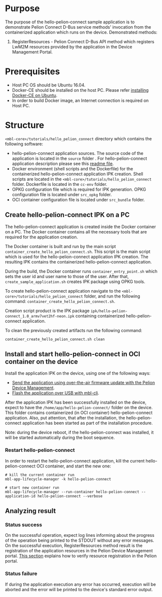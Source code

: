 # Purpose

The purpose of the hello-pelion-connect sample application is to demonstrate Pelion Connect D-Bus service methods' invocation from the containerized application which runs on the device. Demonstrated methods:
1. RegisterResources - Pelion Connect D-Bus API method which registers LwM2M resources provided by the application in the Device Management Portal.

# Prerequisites

 * Host PC OS should be Ubuntu 16.04.
 * Docker-CE should be installed on the host PC. Please refer [installing Docker-CE on Ubuntu][install-docker].
 * In order to build Docker image, an Internet connection is required on Host PC.

# Structure

`<mbl-core>/tutorials/hello_pelion_connect` directory which contains the following software:
- hello-pelion-connect application sources. The source code of the application is located in the `source` folder . For hello-pelion-connect application description please see this [readme file][hello-pelion-connect-readme].
- Docker environment (shell scripts and the Dockerfile) for the containerized hello-pelion-connect application IPK creation. Shell scripts are located in the `<mbl-core>/tutorials/hello_pelion_connect` folder. Dockerfile is located in the `cc-env` folder.
- OPKG configuration file which is required for IPK generation. OPKG configuration file is located under `src_opkg` folder.
- OCI container configuration file is located under `src_bundle` folder.    


## Create hello-pelion-connect IPK on a PC

The hello-pelion-connect application is created inside the Docker container on a PC. The Docker container contains all the necessary tools that are required for the application creation. 

The Docker container is built and run by the main script `container_create_hello_pelion_connect.sh`. This script is the main script which is used for the hello-pelion-connect application IPK creation. The resulting IPK contains the containerized hello-pelion-connect application. 

During the build, the Docker container runs `container_entry_point.sh` which sets the user id and user name to those of the user.
After that, `create_sample_application.sh` creates IPK package using OPKG tools.

To create hello-pelion-connect application navigate to the `<mbl-core>/tutorials/hello_pelion_connect` folder, and run the following command: ```container_create_hello_pelion_connect.sh```.

Creation script product is the IPK package `ipk/hello-pelion-connect_1.0_armv7vet2hf-neon.ipk` containing containerized hello-pelion-connect application.

To clean the previously created artifacts run the following command:
```
container_create_hello_pelion_connect.sh clean
```

## Install and start hello-pelion-connect in OCI container on the device

Install the application IPK on the device, using one of the following ways:

 * [Send the application using over-the-air firmware update with the Pelion Device Management][over-the-air-firmware-update].
 * [Flash the application over USB with mbl-cli][mbl-cli-flash].

After the application IPK has been successfully installed on the device, expect to have the `/home/app/hello-pelion-connect/` folder on the device.  This folder contains containerized (in OCI container) hello-pelion-connect application. Also, put attention, that after the installation, the hello-pelion-connect application has been started as part of the installation procedure.  

Note: during the device reboot, if the hello-pelion-connect was installed, it will be started automatically during the boot sequence.

### Restart hello-pelion-connect
In order to restart the hello-pelion-connect application, kill the current hello-pelion-connect OCI container, and start the new one: 

```
# kill the current container run
mbl-app-lifecycle-manager -k hello-pelion-connect

# start new container run
mbl-app-lifecycle-manager --run-container hello-pelion-connect --application-id hello-pelion-connect --verbose
```

## Analyzing result
### Status success 
On the successful operation, expect log lines informing about the progress of the operation being printed to the STDOUT without any error messages. On the successful execution, RegisterResources method result is the registration of the application resources in the Pelion Device Management portal. [This section][hello-pelion-connect-readme-analyzing-result] explains how to verify resource registration in the Pelion portal. 

### Status failure 
If during the application execution any error has occurred, execution will be aborted and the error will be printed to the device's standard error output. 

[over-the-air-firmware-update]: https://os.mbed.com/docs/mbed-linux-os/v0.5/getting-started/tutorial-updating-mbl-devices-and-applications.html
[mbl-cli-flash]: https://os.mbed.com/docs/mbed-linux-os/v0.5/tools/device-update.html#update-an-application
[install-docker]: https://docs.docker.com/install/linux/docker-ce/ubuntu
[hello-pelion-connect-readme]: ./source/README.md

[hello-pelion-connect-readme-analyzing-result]: ./source/README.md#analyzing-result